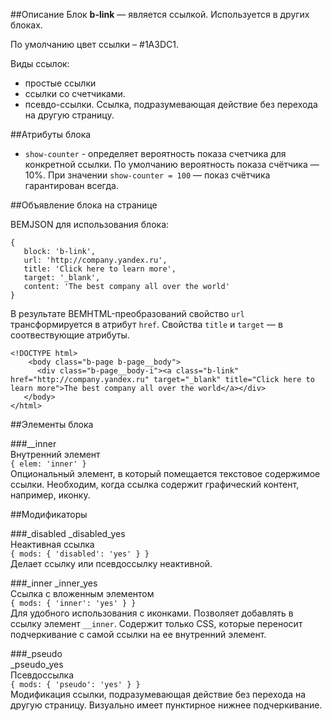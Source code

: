 ##Описание
Блок **b-link** — является ссылкой. Используется в других блоках.

По умолчанию цвет ссылки – #1A3DC1.

Виды ссылок:

* простые ссылки
* ссылки со счетчиками. 
* псевдо-ссылки. Ссылка, подразумевающая действие без перехода на другую страницу.

##Атрибуты блока
* `show-counter` - определяет вероятность показа счетчика для конкретной ссылки. По умолчанию вероятность показа счётчика — 10%. При значении `show-counter = 100` — показ счётчика гарантирован всегда.
 
##Объявление блока на странице

BEMJSON для использования блока:

```
{
   block: 'b-link',
   url: 'http://company.yandex.ru',
   title: 'Click here to learn more',
   target: '_blank',
   content: 'The best company all over the world'
}
```
В результате BEMHTML-преобразований cвойство `url` трансформируется в атрибут `href`. Свойства `title` и `target` — в соотвествующие атрибуты.

```
<!DOCTYPE html>
	<body class="b-page b-page__body">
      <div class="b-page__body-i"><a class="b-link" href="http://company.yandex.ru" target="_blank" title="Click here to learn more">The best company all over the world</a></div>
   </body>
</html>
```
##Элементы блока

###__inner  
Внутренний элемент  
`{ elem: 'inner' }`  
Опциональный элемент, в который помещается текстовое содержимое ссылки. Необходим, когда ссылка содержит графический контент, например, иконку.

##Модификаторы

###_disabled
_disabled_yes  
Неактивная ссылка  
`{ mods: { 'disabled': 'yes' } }`  
Делает ссылку или псевдоссылку неактивной.

###_inner
_inner_yes  
Ссылка с вложенным элементом   
`{ mods: { 'inner': 'yes' } }`  
Для удобного использования с иконками. Позволяет добавлять в ссылку элемент `__inner`. Содержит только CSS, которые переносит подчеркивание с самой ссылки на ее внутренний элемент.

###_pseudo  
_pseudo_yes  
Псевдоссылка  
`{ mods: { 'pseudo': 'yes' } }`  
Модификация ссылки, подразумевающая действие без перехода на другую страницу. Визуально имеет пунктирное нижнее подчеркивание.
